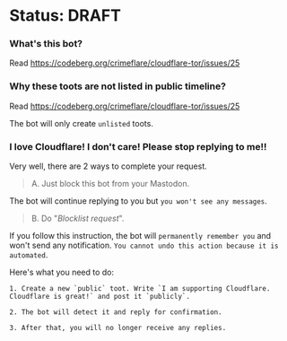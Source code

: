# Status: DRAFT


### What's this bot?

Read https://codeberg.org/crimeflare/cloudflare-tor/issues/25


### Why these toots are not listed in public timeline?

Read https://codeberg.org/crimeflare/cloudflare-tor/issues/25

The bot will only create `unlisted` toots.


### I love Cloudflare! I don't care! Please stop replying to me!!

Very well, there are 2 ways to complete your request.


> A. Just block this bot from your Mastodon.

The bot will continue replying to you but `you won't see any messages`.


> B. Do "_Blocklist request_".

If you follow this instruction, the bot will `permanently remember you` and won't send
any notification. `You cannot undo this action because it is automated`.

Here's what you need to do:

```
1. Create a new `public` toot. Write `I am supporting Cloudflare. Cloudflare is great!` and post it `publicly`.

2. The bot will detect it and reply for confirmation.

3. After that, you will no longer receive any replies.
```
